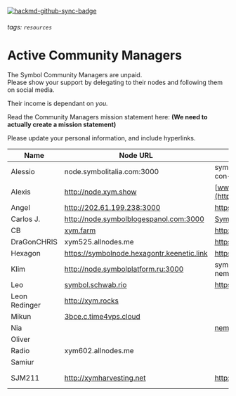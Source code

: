 [![hackmd-github-sync-badge](https://hackmd.io/5fOxRzy_Q4-RvugFZA4dDA/badge)](https://hackmd.io/5fOxRzy_Q4-RvugFZA4dDA)
###### tags: `resources`

# Active Community Managers  

The Symbol Community Managers are unpaid.  
Please show your support by delegating to their nodes and following them on social media.

Their income is dependant on *you.*

Read the Community Managers mission statement here: **(We need to actually create a mission statement)**


Please update your personal information, and include hyperlinks.


| Name | Node URL | Website | Telegram | Discord | Twitter |
| --------------- | --------------- | --------------- | --------------- | --------------- | --------------- |
| Alessio |node.symbolitalia.com:3000 |symbolitalia.com/harvest-con-me | @alediemmee | alediemmee#4796 |
| Alexis |http://node.xym.show |[www.xym.show](https://xym.show/) | @psputnik | psputnik#2769 | [@NEM_bol](https://twitter.com/NEM_bol)
| Angel |http://202.61.199.238:3000 |https://symbolplatform.com | @angelnem | angelnem#3452 |
| Carlos J. |http://node.symbolblogespanol.com:3000|[SymbolBlogEspanol.com](https://symbolblogespanol.com/) | @Oldskull1982 | OldSkull1982#1973 |[@todo_nem](https://twitter.com/todo_nem)
| CB |[xym.farm](http://xym.farm)|http://xym.farm| [@C2daB](https://t.me/c2dab) | C2daB#1651 | [@DjCellBlock](https://www.twitter.com/DjCellBlock) |
| DraGonCHRIS |xym525.allnodes.me | https://symboltcnews.com/ | @dtbychris | Dtbychris#4883 |https://twitter.com/NEM_Taiwanese |
| Hexagon |https://symbolnode.hexagontr.keenetic.link |https://symboltr.blog | https://t.me/HexagonTR| hexagontr#1470 |https://twitter.com/hexagon_tr
| Klim |http://node.symbolplatform.ru:3000 |symbolplatform.com ; nemnews.io ; nemitalia.io | [klimgeran](https://t.me/klimgeran) | klimgeran#4414 |https://twitter.com/GeranKlim
| Leo |[symbol.schwab.rio](http://symbol.schwab.rio)|https://symbolportu.com/ | @leoschwab | leoschwab#0173 |
| Leon Redinger | http://xym.rocks | | https://t.me/leonRED | leonRED#1325 | https://twitter.com/leonRED |
| Mikun |[3bce.c.time4vps.cloud](https://3bce.c.time4vps.cloud:3001/node/info) | | @mikunNEM | mikunNEM#6130 |https://twitter.com/mikunNEM
| Nia | |[nemberindo.com](https://nemberindo.com/) | @niaShaa | Niashaa#4165 |
| Oliver | | | @OliverMuldoon | OliverCrypto#9982 |
| Radio |xym602.allnodes.me| | @Radio_RadioNEMber | Radio#1051 | [@RadioRa26841511](https://twitter.com/RadioRa26841511) | 
| Samiur | | | @himel234 | Samiur#2511 |https://twitter.com/SamiurR76186237 |
| SJM211 | http://xymharvesting.net | http://symbolblog.com | @xharvesting | XHarvesting#4362 |https://twitter.com/blog_symbol & https://twitter.com/XHarvesting
